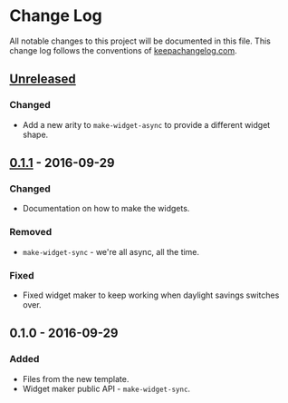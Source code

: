 # Change Log
All notable changes to this project will be documented in this file. This change log follows the conventions of [keepachangelog.com](http://keepachangelog.com/).

## [Unreleased]
### Changed
- Add a new arity to `make-widget-async` to provide a different widget shape.

## [0.1.1] - 2016-09-29
### Changed
- Documentation on how to make the widgets.

### Removed
- `make-widget-sync` - we're all async, all the time.

### Fixed
- Fixed widget maker to keep working when daylight savings switches over.

## 0.1.0 - 2016-09-29
### Added
- Files from the new template.
- Widget maker public API - `make-widget-sync`.

[Unreleased]: https://github.com/your-name/neural-networks/compare/0.1.1...HEAD
[0.1.1]: https://github.com/your-name/neural-networks/compare/0.1.0...0.1.1
